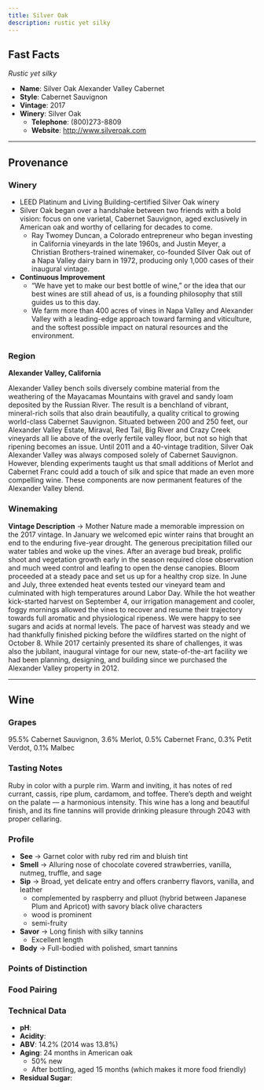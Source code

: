```yaml
---
title: Silver Oak
description: rustic yet silky
---
```


## Fast Facts
*Rustic yet silky*
 - **Name**: Silver Oak Alexander Valley Cabernet
 - **Style**: Cabernet Sauvignon
 - **Vintage**: 2017
 - **Winery**: Silver Oak
     - **Telephone**: (800)273-8809
     - **Website**: http://www.silveroak.com

---

## Provenance
### Winery
 - LEED Platinum and Living Building-certified Silver Oak winery
 - Silver Oak began over a handshake between two friends with a bold vision: focus on one varietal, Cabernet Sauvignon, aged exclusively in American oak and worthy of cellaring for decades to come.
     - Ray Twomey Duncan, a Colorado entrepreneur who began investing in California vineyards in the late 1960s, and Justin Meyer, a Christian Brothers-trained winemaker, co-founded Silver Oak out of a Napa Valley dairy barn in 1972, producing only 1,000 cases of their inaugural vintage.
 - **Continuous Improvement**
     - “We have yet to make our best bottle of wine,” or the idea that our best wines are still ahead of us, is a founding philosophy that still guides us to this day.
     - We farm more than 400 acres of vines in Napa Valley and Alexander Valley with a leading-edge approach toward farming and viticulture, and the softest possible impact on natural resources and the environment.

### Region
**Alexander Valley, California**

Alexander Valley bench soils diversely combine material from the weathering of the Mayacamas Mountains with gravel and sandy loam deposited by the Russian River. The result is a benchland of vibrant, mineral-rich soils that also drain beautifully, a quality critical to growing world-class Cabernet Sauvignon. Situated between 200 and 250 feet, our Alexander Valley Estate, Miraval, Red Tail, Big River and Crazy Creek vineyards all lie above of the overly fertile valley floor, but not so high that ripening becomes an issue. Until 2011 and a 40-vintage tradition, Silver Oak Alexander Valley was always composed solely of Cabernet Sauvignon.  However, blending experiments taught us that small additions of Merlot and Cabernet Franc could add a touch of silk and spice that made an even more compelling wine. These components are now permanent features of the Alexander Valley blend.

### Winemaking 
**Vintage Description** → Mother Nature made a memorable impression on the 2017 vintage. In January we welcomed epic winter rains that brought an end to the enduring five-year drought. The generous precipitation filled our water tables and woke up the vines. After an average bud break, prolific shoot and vegetation growth early in the season required close observation and much weed control and leafing to open the dense canopies. Bloom proceeded at a steady pace and set us up for a healthy crop size. In June and July, three extended heat events tested our vineyard team and culminated with high temperatures around Labor Day. While the hot weather kick-started harvest on September 4, our irrigation management and cooler, foggy mornings allowed the vines to recover and resume their trajectory towards full aromatic and physiological ripeness. We were happy to see sugars and acids at normal levels. The pace of harvest was steady and we had thankfully finished picking before the wildfires started on the night of October 8. While 2017 certainly presented its share of challenges, it was also the jubilant, inaugural vintage for our new, state-of-the-art facility we had been planning, designing, and building since we purchased the Alexander Valley property in 2012.

---

## Wine
### Grapes
95.5% Cabernet Sauvignon, 3.6% Merlot, 0.5% Cabernet Franc, 0.3% Petit Verdot, 0.1% Malbec

### Tasting Notes
Ruby in color with a purple rim. Warm and inviting, it has notes of red currant, cassis, ripe plum, cardamom, and toffee. There’s depth and weight on the palate — a harmonious intensity. This wine has a long and beautiful finish, and its fine tannins will provide drinking pleasure through 2043 with proper cellaring.

### Profile
 - **See** →  Garnet color with ruby red rim and bluish tint
 - **Smell** → Alluring nose of chocolate covered strawberries, vanilla, nutmeg, truffle, and sage
 - **Sip** → Broad, yet delicate entry and offers cranberry flavors, vanilla, and leather
     - complemented by raspberry and plluot (hybrid between Japanese Plum and Apricot) with savory black olive characters
     - wood is prominent
     - semi-fruity
 - **Savor** → Long finish with silky tannins
     - Excellent length
 - **Body** → Full-bodied with polished, smart tannins

### Points of Distinction

### Food Pairing

### Technical Data
 - **pH**: 
 - **Acidity**: 
 - **ABV**: 14.2% (2014 was 13.8%)
 - **Aging**: 24 months in American oak
     - 50% new
     - After bottling, aged 15 months (which makes it more food friendly)
 - **Residual Sugar**: 
